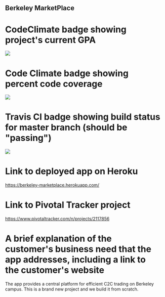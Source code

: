 ## Berkeley MarketPlace

# CodeClimate badge showing project's current GPA
<a href="https://codeclimate.com/github/rails/rails"><img src="https://codeclimate.com/github/rails/rails/badges/gpa.svg" /></a>

# Code Climate badge showing percent code coverage
<a href="https://codeclimate.com/github/rails/rails/coverage"><img src="https://codeclimate.com/github/rails/rails/badges/coverage.svg" /></a>

# Travis CI badge showing build status for master branch (should be "passing")
<a href="https://travis-ci.org/JulieDeng/BerkeleyMarketPlace.svg?branch=master"><img src="https://travis-ci.org/JulieDeng/BerkeleyMarketPlace.svg?branch=master" /></a>

# Link to deployed app on Heroku
https://berkeley-marketplace.herokuapp.com/

# Link to Pivotal Tracker project
https://www.pivotaltracker.com/n/projects/2117856

# A brief explanation of the customer's business need that the app addresses, including a link to the customer's website
The app provides a central platform for efficient C2C trading on Berkeley campus. 
This is a brand new project and we build it from scratch.